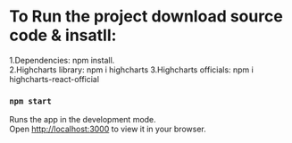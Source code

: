 # To Run the project download source code & insatll:
1.Dependencies: npm install.\
2.Highcharts library: npm i highcharts
3.Highcharts officials: npm i highcharts-react-official

### `npm start`

Runs the app in the development mode.\
Open [http://localhost:3000](http://localhost:3000) to view it in your browser.
